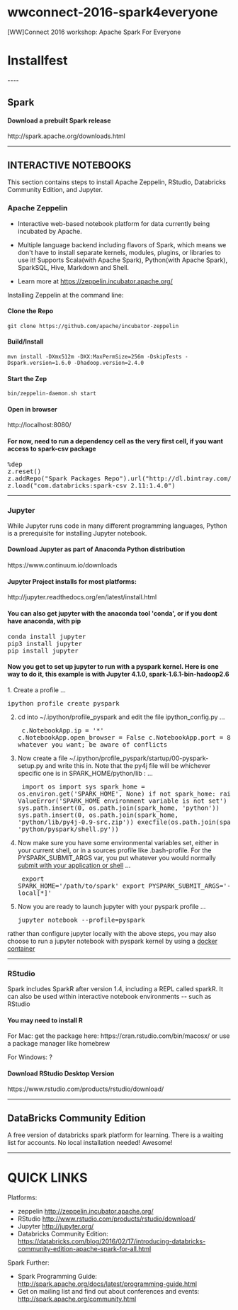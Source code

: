 # wwconnect-2016-spark4everyone
[WW]Connect 2016 workshop: Apache Spark For Everyone


<h1>Installfest</h1>
----

<h2>Spark</h2>

<h4>Download a prebuilt Spark release</h4>
http://spark.apache.org/downloads.html

-----
<h2>INTERACTIVE NOTEBOOKS</h2>
This section contains steps to install Apache Zeppelin, RStudio, Databricks Community Edition, and Jupyter.

<h3>Apache Zeppelin</h3>

* Interactive web-based notebook platform for data currently being incubated by Apache. 

* Multiple language backend including flavors of Spark, which means we don't have to install separate kernels, modules, plugins, or libraries to use it! Supports Scala(with Apache Spark), Python(with Apache Spark), SparkSQL, Hive, Markdown and Shell.

* Learn more at https://zeppelin.incubator.apache.org/

Installing Zeppelin at the command line:

<h4>Clone the Repo</h4>

```git clone https://github.com/apache/incubator-zeppelin```

<h4>Build/Install</h4>

```mvn install -DXmx512m -DXX:MaxPermSize=256m -DskipTests -Dspark.version=1.6.0 -Dhadoop.version=2.4.0```

<h4>Start the Zep</h4>

```bin/zeppelin-daemon.sh start```

<h4>Open in browser</h4>

http://localhost:8080/

<h4>For now, need to run a dependency cell as the very first cell, if you want access to spark-csv package</h4>
<pre>
%dep
z.reset()
z.addRepo("Spark Packages Repo").url("http://dl.bintray.com/spark-packages/maven")
z.load("com.databricks:spark-csv_2.11:1.4.0")
</pre>

-----

<h3>Jupyter</h3>

While Jupyter runs code in many different programming languages, Python is a prerequisite for installing Jupyter notebook.

<h4>Download Jupyter as part of Anaconda Python distribution</h4>
https://www.continuum.io/downloads

<h4>Jupyter Project installs for most platforms:</h4>
http://jupyter.readthedocs.org/en/latest/install.html

<h4>You can also get jupyter with the anaconda tool 'conda', or if you dont have anaconda, with pip</h4>

<pre>conda install jupyter
pip3 install jupyter
pip install jupyter
</pre>

<h4>Now you get to set up jupyter to run with a pyspark kernel. Here is one way to do it, this example is with Jupyter 4.1.0, spark-1.6.1-bin-hadoop2.6</h4>
1. Create a profile 
...<pre>ipython profile create pyspark</pre>

2. cd into ~/.ipython/profile_pyspark and edit the file ipython_config.py
...<pre>
c.NotebookApp.ip = '*'
c.NotebookApp.open_browser = False
c.NotebookApp.port = 8880 # or whatever you want; be aware of conflicts
</pre>

3. Now create a file ~/.ipython/profile_pyspark/startup/00-pyspark-setup.py and write this in. Note that the py4j file will be whichever specific one is in SPARK_HOME/python/lib :
...<pre>
import os
import sys
spark_home = os.environ.get('SPARK_HOME', None)
  if not spark_home:
      raise ValueError('SPARK_HOME environment variable is not set')
sys.path.insert(0, os.path.join(spark_home, 'python'))
  sys.path.insert(0, os.path.join(spark_home, 'python/lib/py4j-0.9-src.zip'))
execfile(os.path.join(spark_home, 'python/pyspark/shell.py'))
</pre>

4. Now make sure you have some environmental variables set, either in your current shell, or in a sources profile like .bash-profile. For the PYSPARK_SUBMIT_ARGS var, you put whatever you would normally [submit with your application or shell]("http://spark.apache.org/docs/latest/submitting-applications.html")
...<pre>
export SPARK_HOME='/path/to/spark'
export PYSPARK_SUBMIT_ARGS='--master local[*]'
</pre>

5. Now you are ready to launch jupyter with your pyspark profile
...<pre>jupyter notebook --profile=pyspark</pre>

rather than configure jupyter locally with the above steps, you may also choose to run a jupyter notebook with pyspark kernel by using a [docker container](https://wegetsignal.wordpress.com/2016/03/23/jupyter-spark-docker/) 
_______

<h3>RStudio</h3>

Spark includes SparkR after version 1.4, including a REPL called sparkR. It can also be used within interactive notebook environments -- such as RStudio


<h4>You may need to install R</h4>
For Mac:
get the package here: https://cran.rstudio.com/bin/macosx/
or use a package manager like homebrew

For Windows:
?

<h4>Download RStudio Desktop Version</h4>
https://www.rstudio.com/products/rstudio/download/

----

<h2>DataBricks Community Edition</h2>

A free version of databricks spark platform for learning. 
There is a waiting list for accounts. 
No local installation needed! Awesome!

----

<h1>QUICK LINKS</h1>

Platforms:

* zeppelin http://zeppelin.incubator.apache.org/
* RStudio http://www.rstudio.com/products/rstudio/download/
* Jupyter http://jupyter.org/
* Databricks Community Edition: https://databricks.com/blog/2016/02/17/introducing-databricks-community-edition-apache-spark-for-all.html

Spark Further:
* Spark Programming Guide: http://spark.apache.org/docs/latest/programming-guide.html
* Get on mailing list and find out about conferences and events: http://spark.apache.org/community.html






